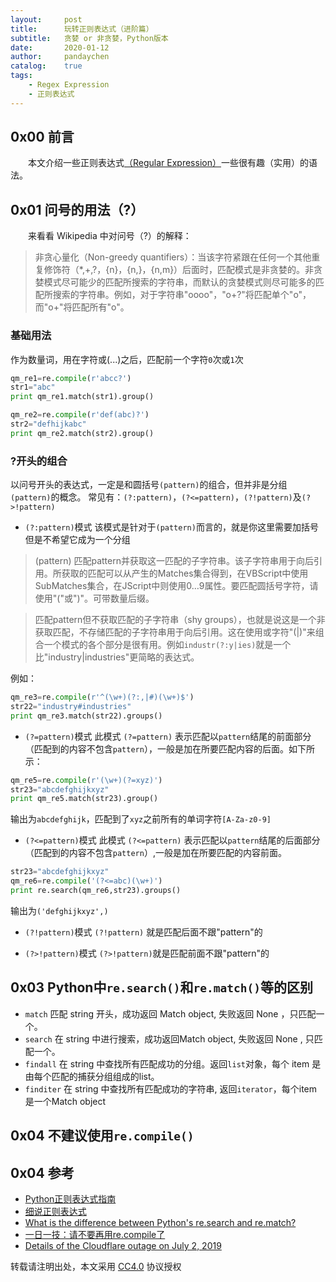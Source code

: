 ```yaml
---
layout:     post
title:      玩转正则表达式（进阶篇）
subtitle:   贪婪 or 非贪婪，Python版本
date:       2020-01-12
author:     pandaychen
catalog:    true
tags:
    - Regex Expression
    - 正则表达式
---
```


##  0x00    前言
&emsp;&emsp;本文介绍一些正则表达式[（Regular Expression）](https://zh.wikipedia.org/wiki/%E6%AD%A3%E5%88%99%E8%A1%A8%E8%BE%BE%E5%BC%8F)一些很有趣（实用）的语法。

## 0x01 问号的用法（?）
&emsp;&emsp;来看看 Wikipedia 中对问号（?）的解释：
>   非贪心量化（Non-greedy quantifiers）：当该字符紧跟在任何一个其他重复修饰符（*,+,?，{n}，{n,}，{n,m}）后面时，匹配模式是非贪婪的。非贪婪模式尽可能少的匹配所搜索的字符串，而默认的贪婪模式则尽可能多的匹配所搜索的字符串。例如，对于字符串"oooo"，"o+?"将匹配单个"o"，而"o+"将匹配所有"o"。

###	基础用法
作为数量词，用在字符或(...)之后，匹配前一个字符`0`次或`1`次

```python
qm_re1=re.compile(r'abcc?')
str1="abc"
print qm_re1.match(str1).group()

qm_re2=re.compile(r'def(abc)?')
str2="defhijkabc"
print qm_re2.match(str2).group()
```

###   ?开头的组合
以问号开头的表达式，一定是和圆括号`(pattern)`的组合，但并非是分组`(pattern)`的概念。 常见有：`(?:pattern)`，`(?<=pattern)`，`(?!pattern)`及`(?>!pattern)`

-   `(?:pattern)`模式
该模式是针对于`(pattern)`而言的，就是你这里需要加括号但是不希望它成为一个分组
> (pattern)	匹配pattern并获取这一匹配的子字符串。该子字符串用于向后引用。所获取的匹配可以从产生的Matches集合得到，在VBScript中使用SubMatches集合，在JScript中则使用$0…$9属性。要匹配圆括号字符，请使用"\("或"\)"。可带数量后缀。

> 匹配pattern但不获取匹配的子字符串（shy groups），也就是说这是一个非获取匹配，不存储匹配的子字符串用于向后引用。这在使用或字符"(|)"来组合一个模式的各个部分是很有用。例如`industr(?:y|ies)`就是一个比"industry|industries"更简略的表达式。

例如：
```python
qm_re3=re.compile(r'^(\w+)(?:,|#)(\w+)$')
str22="industry#industries"
print qm_re3.match(str22).groups()
```

-   `(?=pattern)`模式
此模式 `(?=pattern)` 表示匹配以`pattern`结尾的前面部分（匹配到的内容不包含`pattern`），一般是加在所要匹配内容的后面。如下所示：
```python
qm_re5=re.compile(r'(\w+)(?=xyz)')
str23="abcdefghijkxyz"
print qm_re5.match(str23).group()
```
输出为`abcdefghijk`，匹配到了`xyz`之前所有的单词字符`[A-Za-z0-9]`

-	`(?<=pattern)`模式
此模式 `(?<=pattern)` 表示匹配以`pattern`结尾的后面部分（匹配到的内容不包含`pattern`）,一般是加在所要匹配的内容前面。

```python
str23="abcdefghijkxyz"
qm_re6=re.compile('(?<=abc)(\w+)')
print re.search(qm_re6,str23).groups()
```
输出为`('defghijkxyz',)`

-	`(?!pattern)`模式
`(?!pattern)` 就是匹配后面不跟"pattern"的

-	`(?>!pattern)`模式
`(?>!pattern)`就是匹配前面不跟"pattern"的


##	0x03    Python中`re.search()`和`re.match()`等的区别
-   `match`
匹配 string 开头，成功返回 Match object, 失败返回 None ，只匹配一个。
-   `search`
在 string 中进行搜索，成功返回Match object, 失败返回 None , 只匹配一个。
-   `findall`
在 string 中查找所有匹配成功的分组。返回`list`对象，每个 item 是由每个匹配的捕获分组组成的list。
-   `finditer`
在 string 中查找所有匹配成功的字符串, 返回`iterator`，每个item是一个Match object


##  0x04    不建议使用`re.compile()`

##  0x04    参考
-   [Python正则表达式指南](https://www.cnblogs.com/huxi/archive/2010/07/04/1771073.html)
-	[细说正则表达式](https://www.jianshu.com/p/147fab022566)
-   [What is the difference between Python's re.search and re.match?](http://stackoverflow.com/questions/180986/what-is-the-difference-between-pythons-re-search-and-re-match)
-   [一日一技：请不要再用re.compile了](https://mp.weixin.qq.com/s?__biz=MzI2MzEwNTY3OQ%3D%3D&mid=2648977413&idx=1&sn=705b2055e7cd4b2caaf94eb67f236315&chksm=f2506de5c527e4f39159139a806e3f2b43b0682831c3e1caa26f8ad2b51ad59cf82b9ecf8968&scene=27)
-   [Details of the Cloudflare outage on July 2, 2019](https://blog.cloudflare.com/details-of-the-cloudflare-outage-on-july-2-2019/)

转载请注明出处，本文采用 [CC4.0](http://creativecommons.org/licenses/by-nc-nd/4.0/) 协议授权
